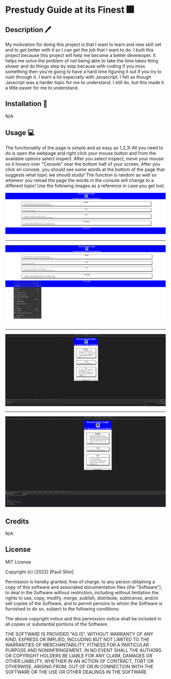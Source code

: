 # Prestudy Guide at its Finest 🎆

## Description 🖊️

My motivation for doing this project is that I want to learn and new skill set and to get better with it so I can get the job that I want to do. I built this project because this project will help me become a better develeoper. It helps me solve the problem of not being able to take the time takes thing slower and do things step by step because with coding if you miss something then you're going to have a hard time figuring it out if you try to rush through it. I learn a lot especially with Javascript. I felt as though Javscript was a harder topic for me to understand. I still do, but this made it a little easier for me to understand.

## Installation 🔧

N/A


## Usage 💻

The functionality of the page is simple and as easy as 1,2,3! All you need to do is open the webpage and right click your mouse button and from the available options select inspect. After you select inspect, move your mouse so it hovers over "Console" near the bottom half of your screen, After you click on conosle, you should see some words at the bottom of the page that suggests what topic we should study! The function is random as well so whenevr you reload the page the words in the console will change to a different topic! Use the following images as a reference in case you get lost. 

![screenshots](./prework-study-guide/assets/images/Screenshot%202022-10-30%2020.33.35.png) 

<hr>

![screenshots](./prework-study-guide/assets/images/Screenshot%202022-10-30%2020.33.52.png) 

<hr>

![screenshots](./prework-study-guide/assets/images/Screenshot%202022-10-30%2020.33.59.png) 

<hr>

![screenshots](./prework-study-guide/assets/images/Screenshot%202022-10-30%2020.34.05.png) 



## Credits

N/A

## License

MIT License

Copyright (c) [2022] [Paull Shin]

Permission is hereby granted, free of charge, to any person obtaining a copy
of this software and associated documentation files (the "Software"), to deal
in the Software without restriction, including without limitation the rights
to use, copy, modify, merge, publish, distribute, sublicense, and/or sell
copies of the Software, and to permit persons to whom the Software is
furnished to do so, subject to the following conditions:

The above copyright notice and this permission notice shall be included in all
copies or substantial portions of the Software.

THE SOFTWARE IS PROVIDED "AS IS", WITHOUT WARRANTY OF ANY KIND, EXPRESS OR
IMPLIED, INCLUDING BUT NOT LIMITED TO THE WARRANTIES OF MERCHANTABILITY,
FITNESS FOR A PARTICULAR PURPOSE AND NONINFRINGEMENT. IN NO EVENT SHALL THE
AUTHORS OR COPYRIGHT HOLDERS BE LIABLE FOR ANY CLAIM, DAMAGES OR OTHER
LIABILITY, WHETHER IN AN ACTION OF CONTRACT, TORT OR OTHERWISE, ARISING FROM,
OUT OF OR IN CONNECTION WITH THE SOFTWARE OR THE USE OR OTHER DEALINGS IN THE
SOFTWARE.

